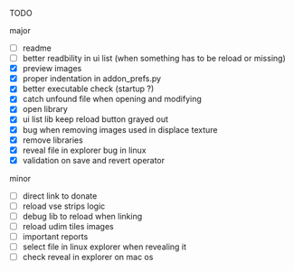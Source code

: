 TODO

major
- [ ] readme
- [ ] better readbility in ui list (when something has to be reload or missing)
- [x] preview images
- [x] proper indentation in addon_prefs.py
- [x] better executable check (startup ?)
- [x] catch unfound file when opening and modifying
- [x] open library
- [x] ui list lib keep reload button grayed out
- [x] bug when removing images used in displace texture
- [x] remove libraries
- [x] reveal file in explorer bug in linux
- [x] validation on save and revert operator

minor
- [ ] direct link to donate
- [ ] reload vse strips logic
- [ ] debug lib to reload when linking
- [ ] reload udim tiles images
- [ ] important reports
- [ ] select file in linux explorer when revealing it 
- [ ] check reveal in explorer on mac os